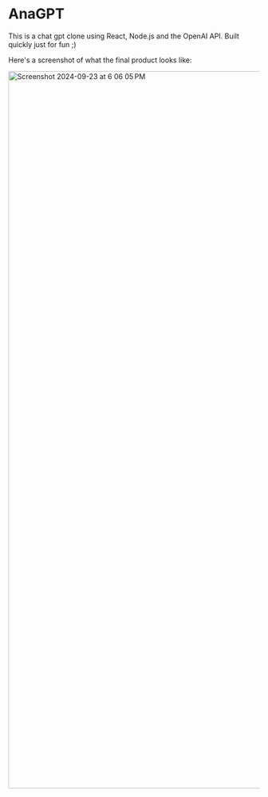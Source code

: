 # AnaGPT

This is a chat gpt clone using React, Node.js and the OpenAI API. Built quickly just for fun ;)

Here's a screenshot of what the final product looks like:

<img width="1437" alt="Screenshot 2024-09-23 at 6 06 05 PM" src="https://github.com/user-attachments/assets/ab4c1de3-0bba-4d12-8976-9fb5a5139e0f">
